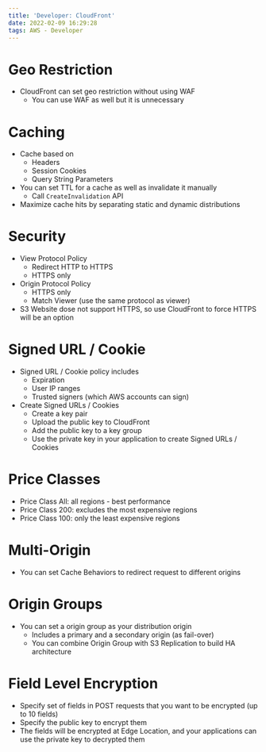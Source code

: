 ```yaml
---
title: 'Developer: CloudFront'
date: 2022-02-09 16:29:28
tags: AWS - Developer
---
```


# Geo Restriction

- CloudFront can set geo restriction without using WAF
  - You can use WAF as well but it is unnecessary

# Caching

- Cache based on
  - Headers
  - Session Cookies
  - Query String Parameters
- You can set TTL for a cache as well as invalidate it manually
  - Call `CreateInvalidation` API
- Maximize cache hits by separating static and dynamic distributions

# Security

- View Protocol Policy
  - Redirect HTTP to HTTPS
  - HTTPS only
- Origin Protocol Policy
  - HTTPS only
  - Match Viewer (use the same protocol as viewer)
- S3 Website dose not support HTTPS, so use CloudFront to force HTTPS will be an option

# Signed URL / Cookie

- Signed URL / Cookie policy includes
  - Expiration
  - User IP ranges
  - Trusted signers (which AWS accounts can sign)
- Create Signed URLs / Cookies
  - Create a key pair
  - Upload the public key to CloudFront
  - Add the public key to a key group
  - Use the private key in your application to create Signed URLs / Cookies

# Price Classes

- Price Class All: all regions - best performance
- Price Class 200: excludes the most expensive regions
- Price Class 100: only the least expensive regions

# Multi-Origin

- You can set Cache Behaviors to redirect request to different origins

# Origin Groups

- You can set a origin group as your distribution origin
  - Includes a primary and a secondary origin (as fail-over)
  - You can combine Origin Group with S3 Replication to build HA architecture

# Field Level Encryption

- Specify set of fields in POST requests that you want to be encrypted (up to 10 fields)
- Specify the public key to encrypt them
- The fields will be encrypted at Edge Location, and your applications can use the private key to decrypted them

